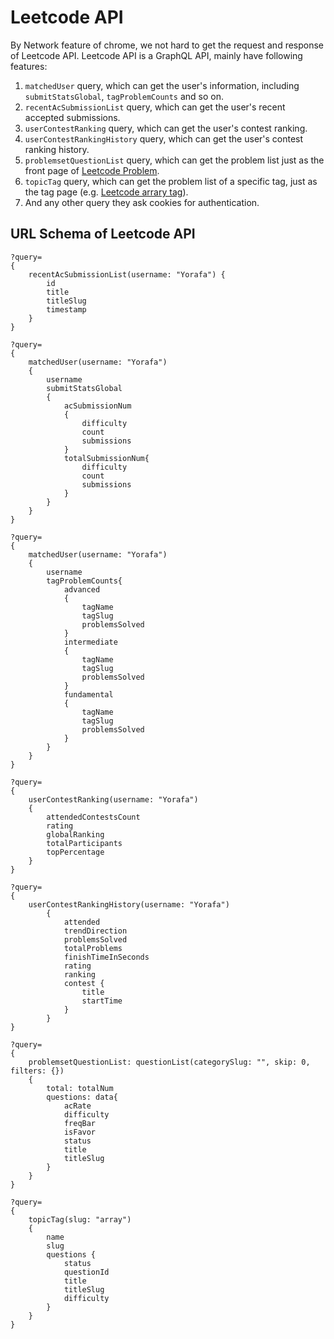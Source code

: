 # Leetcode API

By Network feature of chrome, we not hard to get the request and response of Leetcode API. Leetcode API is a GraphQL API, mainly have following features:
1. `matchedUser` query, which can get the user's information, including `submitStatsGlobal`, `tagProblemCounts` and so on.
2. `recentAcSubmissionList` query, which can get the user's recent accepted submissions.
3. `userContestRanking` query, which can get the user's contest ranking.
4. `userContestRankingHistory` query, which can get the user's contest ranking history.
5. `problemsetQuestionList` query, which can get the problem list just as the front page of [Leetcode Problem](https://leetcode.com/problemset/all/).
6. `topicTag` query, which can get the problem list of a specific tag, just as the tag page (e.g. [Leetcode arrary tag](https://leetcode.com/tag/array/)).
7. And any other query they ask cookies for authentication.



## URL Schema of Leetcode API

```
?query=
{
    recentAcSubmissionList(username: "Yorafa") {
        id
        title
        titleSlug
        timestamp
    }
}
```

```
?query=
{ 
    matchedUser(username: "Yorafa") 
    {
        username
        submitStatsGlobal 
        {
            acSubmissionNum 
            {
                difficulty
                count
                submissions
            }
            totalSubmissionNum{
                difficulty
                count
                submissions
            }
        }
    }
}
```

```
?query=
{ 
    matchedUser(username: "Yorafa") 
    {
        username
        tagProblemCounts{
            advanced
            {
                tagName
                tagSlug
                problemsSolved
            }
            intermediate
            {
                tagName
                tagSlug
                problemsSolved
            }
            fundamental
            {
                tagName
                tagSlug
                problemsSolved
            }
        }
    }
}
```

```
?query=
{ 
    userContestRanking(username: "Yorafa") 
    {
        attendedContestsCount
        rating
        globalRanking
        totalParticipants
        topPercentage
    }
}
```

```
?query=
{ 
    userContestRankingHistory(username: "Yorafa") 
        {
            attended
            trendDirection
            problemsSolved
            totalProblems
            finishTimeInSeconds
            rating
            ranking
            contest {
                title
                startTime
            }
        }
}
```

```
?query=
{ 
    problemsetQuestionList: questionList(categorySlug: "", skip: 0, filters: {}) 
    {
        total: totalNum
        questions: data{
            acRate
            difficulty
            freqBar
            isFavor
            status
            title
            titleSlug
        }
    }
}
```

```
?query=
{
    topicTag(slug: "array") 
    {
        name
        slug
        questions {
            status
            questionId
            title
            titleSlug
            difficulty
        }
    }
}
```
